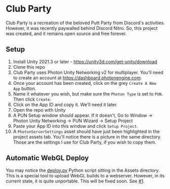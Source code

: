 # Club Party
Club Party is a recreation of the beloved Putt Party from Discord's activities.
However, it was recently paywalled behind Discord Nitro.
So, this project was created, and it remains open source and free forever.

## Setup
1. Install Unity 2021.3 or later - https://unity3d.com/get-unity/download
2. Clone this repo
3. Club Party uses Photon Unity Networking v2 for multiplayer. You'll need to create an account at https://dashboard.photonengine.com.
4. Once your account has been created, click on the grey `Create A New App` button.
5. Name it whatever you wish, but make sure the `Photon Type` is set to `PUN`. Then click `Create`.
6. Click on the App ID and copy it. We'll need it later.
7. Open the repo with Unity
8. A PUN Setup window should appear. If it doesn't, Go to Window -> Photon Unity Networking -> PUN Wizard -> Setup Project
9. Paste your App ID into this window and click `Setup Project`.
10. A `PhotonServerSettings` asset should have just been highlighted in the project assets tab. You'll notice there is a picture in the same directory. Those are the settings I use for Club Party, if you wish to copy them.

## Automatic WebGL Deploy
You may notice the [deploy.py](https://github.com/Stephen-Hamilton-C/club-party/blob/main/Assets/deploy.py) Python script sitting in the Assets directory.
This is a special tool to upload WebGL builds to a webserver.
However, in its current state, it is quite unportable.
This will be fixed soon. See [#1](https://github.com/Stephen-Hamilton-C/club-party/issues/1).

